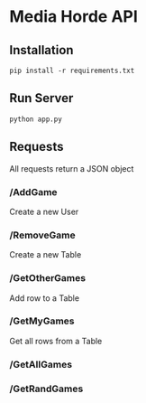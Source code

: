 # Media Horde API

## Installation

```
pip install -r requirements.txt  
```

## Run Server

```
python app.py
```

## Requests

All requests return a JSON object

### /AddGame

Create a new User

### /RemoveGame

Create a new Table

### /GetOtherGames

Add row to a Table

### /GetMyGames

Get all rows from a Table

### /GetAllGames

### /GetRandGames